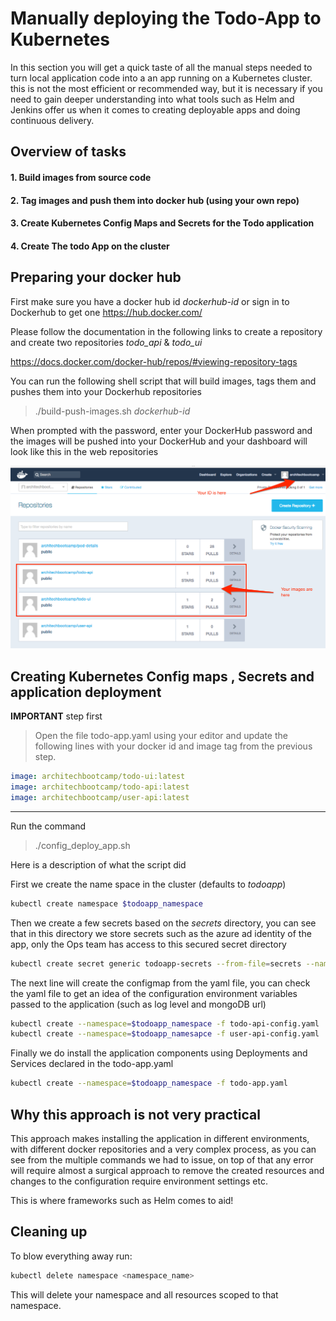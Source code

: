 # Manually deploying the Todo-App to Kubernetes

In this section you will get a quick taste of all the manual steps needed to turn local application code into a an app running on a Kubernetes cluster. this is not the most efficient or recommended way, but it is necessary if you need to gain deeper understanding into what tools such as Helm and Jenkins offer us when it comes to creating deployable apps and doing continuous delivery.


## Overview of tasks

#### 1. Build images from source code
#### 2. Tag images and push them into docker hub (using your own repo)
#### 3. Create Kubernetes Config Maps and Secrets for the Todo application
#### 4. Create The todo App on the cluster


## Preparing your docker hub

First make sure you have a docker hub id _dockerhub-id_ or sign in to Dockerhub  to get one
https://hub.docker.com/

Please follow the documentation in the following links to create a repository and create two repositories _todo_api_ & _todo_ui_

https://docs.docker.com/docker-hub/repos/#viewing-repository-tags

You can run the following shell script that will build images, tags them and pushes them into your Dockerhub repositories

> ./build-push-images.sh _dockerhub-id_

When prompted with the password, enter your DockerHub password and the images will be pushed into your DockerHub and your dashboard will look like this in the web repositories

![Alt text](./readme-images/Docker_Hub.png?raw=true "Docker Hub Dashboard")


## Creating Kubernetes Config maps , Secrets and application deployment

**IMPORTANT** step first
> Open the file todo-app.yaml using your editor and update the following lines with your docker id and image tag from the previous step.

```yaml
image: architechbootcamp/todo-ui:latest
image: architechbootcamp/todo-api:latest
image: architechbootcamp/user-api:latest
```

-----------------
Run the command

> ./config_deploy_app.sh

Here is a description of what the script did

First we create the name space in the cluster (defaults to _todoapp_)

```bash
kubectl create namespace $todoapp_namespace
```

Then we create a few secrets based on the _secrets_ directory, you can see that in this directory we store secrets such as the azure ad identity of the app, only the Ops team has access to this secured secret directory

```bash
kubectl create secret generic todoapp-secrets --from-file=secrets --namespace=$todoapp_namespace
```

The next line will create the configmap from the yaml file, you can check the yaml file to get an idea of the configuration environment variables passed to the application (such as log level and mongoDB url)

```bash
kubectl create --namespace=$todoapp_namespace -f todo-api-config.yaml
kubectl create --namespace=$todoapp_namesapce -f user-api-config.yaml
```

Finally we do install the application components using Deployments and Services declared in the todo-app.yaml

```bash
kubectl create --namespace=$todoapp_namespace -f todo-app.yaml
```

## Why this approach is not very practical

This approach makes installing the application in different environments, with different docker repositories and a very complex process, as you can see from the multiple commands we had to issue, on top of that any error will require almost a surgical approach to remove the created resources and changes to the configuration require environment settings etc.

This is where frameworks such as Helm comes to aid!

## Cleaning up ##

To blow everything away run:

```sh
kubectl delete namespace <namespace_name>
```

This will delete your namespace and all resources scoped to that namespace.

